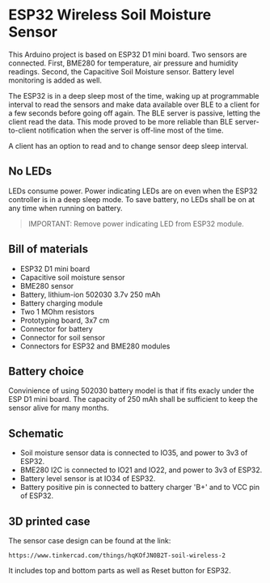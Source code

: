 # ESP32 Wireless Soil Moisture Sensor

This Arduino project is based on ESP32 D1 mini board. Two sensors are connected. First, BME280 for temperature, air pressure and humidity readings. 
Second, the Capacitive Soil Moisture sensor. Battery level monitoring is added as well.

The ESP32 is in a deep sleep most of the time, waking up at programmable interval to read the sensors and make data available over BLE to a client for a few seconds before going off again. The BLE server is passive, letting the client read the data. This mode proved to be more reliable than BLE server-to-client notification when the server is off-line most of the time.

A client has an option to read and to change sensor deep sleep interval.

## No LEDs 

LEDs consume power. Power indicating LEDs are on even when the ESP32 controller is in a deep sleep mode. To save battery, no LEDs shall be on at any time when running on battery. 

>IMPORTANT: Remove power indicating LED from ESP32 module.

## Bill of materials

- ESP32 D1 mini board
- Capacitive soil moisture sensor
- BME280 sensor
- Battery, lithium-ion 502030 3.7v 250 mAh 
- Battery charging module
- Two 1 MOhm resistors
- Prototyping board, 3x7 cm
- Connector for battery
- Connector for soil sensor
- Connectors for ESP32 and BME280 modules

## Battery choice

Convinience of using 502030 battery model is that if fits exacly under the ESP D1 mini board. The capacity of 250 mAh shall be sufficient to keep the sensor alive for many months.

## Schematic

- Soil moisture sensor data is connected to IO35, and power to 3v3 of ESP32.
- BME280 I2C is connected to IO21 and IO22, and power to 3v3 of ESP32.
- Battery level sensor is at IO34 of ESP32.
- Battery positive pin is connected to battery charger 'B+' and to VCC  pin of ESP32.

## 3D printed case

The sensor case design can be found at the link:

    https://www.tinkercad.com/things/hqKOfJN0B2T-soil-wireless-2

It includes top and bottom parts as well as Reset button for ESP32.



